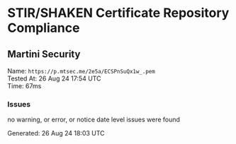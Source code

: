 # STIR/SHAKEN Certificate Repository Compliance

## Martini Security

Name: `https://p.mtsec.me/2e5a/ECSPnSuQx1w_.pem`\
Tested At: 26 Aug 24 17:54 UTC\
Time: 67ms

### Issues

no warning, or error, or notice date level issues were found

Generated: 26 Aug 24 18:03 UTC